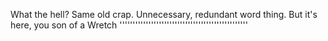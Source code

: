 What the hell? Same old crap. Unnecessary, redundant word thing. But it's here, you son of a Wretch '''''''''''''''''''''''''''''''''''''''''''''''''
